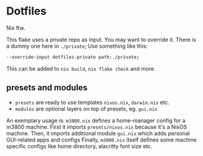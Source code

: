# Dotfiles

Nix ftw.

This flake uses a private repo as input. You may want to override it. There is a dummy one here in `./private`;
Use something like this:

```bash
--override-input dotfiles-private path:./private;
```

This can be added to `nix build`, `nix flake check` and more.

## presets and modules

- `presets` are ready to use templates `nixos.nix`, `darwin.nix` etc.
- `modules` are optional layers on top of presets, eg. `gui.nix`

An exemplary usage is:
`m3800.nix` defines a home-manager config for a m3800 machine.
First it imports `presets/nixos.nix` because it's a NixOS machine.
Then, it imports additional module `gui.nix` which adds personal GUI-related apps and configs
Finally, `m3800.nix` itself defines some machine specific configs like home directory, alacritty font size etc.
